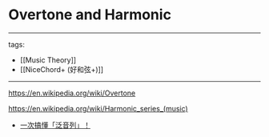 # Overtone and Harmonic

---
tags:
  - [[Music Theory]]
  - [[NiceChord+ (好和弦+)]]
---

https://en.wikipedia.org/wiki/Overtone

https://en.wikipedia.org/wiki/Harmonic_series_(music)


* [一次搞懂「泛音列」！](https://youtu.be/0iJmDhNocaQ)